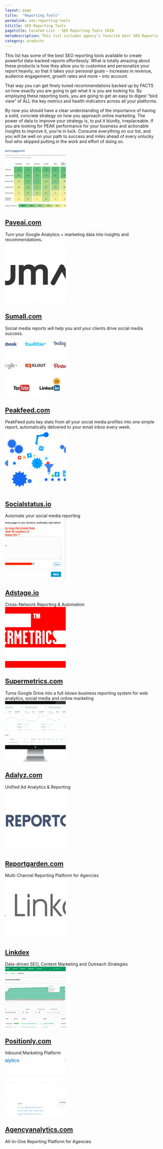 ```yaml
---
layout: page
title:  "Reporting Tools"
permalink: seo-reporting-tools
h1title: SEO Reporting Tools
pagetitle: Curated List - SEO Reporting Tools 2019
metadescription: This list includes agency’s favorite best SEO Reporting Tools available to create powerful data-backed SEO reports effortlessly.
category: products
---
```


This list has some of the best SEO reporting tools available to create powerful data-backed reports effortlessly. What is totally amazing about these products is how they allow you to customise and personalize your report heavily, so that it takes your personal goals – increases in revenue, audience engagement, growth rates and more – into account.

That way you can get finely tuned recommendations backed up by FACTS on how exactly you are going to get what it is you are looking for. By employing these reporting tools, you are going to get an easy to digest “bird view” of ALL the key metrics and health indicators across all your platforms.

By now you should have a clear understanding of the importance of having a solid, concrete strategy on how you approach online marketing. The power of data to improve your strategy is, to put it bluntly, irreplaceable. If you are looking for PEAK performance for your business and actionable insights to improve it, you’re in luck. Consume everything on our list, and you will be well on your path to success and miles ahead of every unlucky fool who skipped putting in the work and effort of doing so.

<article class="resource">
<div class="resource__thumb"><img  src="/wp-content/uploads/2017/02/PaveAI_-_Automated_Analysis-200x200.png"  /></div>
<div class="resource__info">
<h2 ><a href="https://www.paveai.com/?ref=curatedseotools.com" target="_blank class=">Paveai.com</a></h2>
Turn your Google Analytics + marketing data into insights and recommendations.

</div>
</article><article class="resource">
<div class="resource__thumb"><img  src="/wp-content/uploads/2016/12/sumall-com-200x200.png"  /></div>
<div class="resource__info">
<h2 ><a href="https://sumall.com/?ref=curatedseotools.com" target="_blank class=">Sumall.com</a></h2>
Social media reports will help you and your clients drive social media success.

</div>
</article><article class="resource">
<div class="resource__thumb"><img  src="/wp-content/uploads/2016/12/peakfeed-com-200x200.jpg"  /></div>
<div class="resource__info">
<h2 ><a href="http://peakfeed.com/?ref=curatedseotools.com" target="_blank class=">Peakfeed.com</a></h2>
PeakFeed puts key stats from all your social media profiles into one simple report, automatically delivered to your email inbox every week.

</div>
</article><article class="resource">
<div class="resource__thumb"><img  src="/wp-content/uploads/2016/12/socialstatus-io-200x200.png"  /></div>
<div class="resource__info">
<h2 ><a href="https://www.socialstatus.io/?ref=curatedseotools.com" target="_blank class=">Socialstatus.io</a></h2>
Automate your social media reporting

</div>
</article><article class="resource">
<div class="resource__thumb"><img  src="/wp-content/uploads/2016/12/adstage-io-200x200.png"  /></div>
<div class="resource__info">
<h2 ><a href="https://www.adstage.io/?ref=curatedseotools.com" target="_blank class=">Adstage.io</a></h2>
Cross-Network Reporting &amp; Automation

</div>
</article><article class="resource">
<div class="resource__thumb"><img  src="/wp-content/uploads/2016/12/supermetrics-com-200x200.png"  /></div>
<div class="resource__info">
<h2 ><a href="http://supermetrics.com/?ref=curatedseotools.com" target="_blank class=">Supermetrics.com</a></h2>
Turns Google Drive into a full-blown business reporting system for web analytics, social media and online marketing

</div>
</article><article class="resource">
<div class="resource__thumb"><img  src="/wp-content/uploads/2016/12/adalyz-com-200x200.png"  /></div>
<div class="resource__info">
<h2 ><a href="https://www.adalyz.com/?ref=curatedseotools.com" target="_blank class=">Adalyz.com</a></h2>
Unified Ad Analytics &amp; Reporting

</div>
</article><article class="resource">
<div class="resource__thumb"><img  src="/wp-content/uploads/2016/12/reportgarden-com-200x200.png"  /></div>
<div class="resource__info">
<h2 ><a href="https://reportgarden.com/?ref=curatedseotools.com" target="_blank class=">Reportgarden.com</a></h2>
Multi-Channel Reporting Platform for Agencies

</div>
</article><article class="resource">
<div class="resource__thumb"><img  src="/wp-content/uploads/2016/12/linkdex-200x200.jpg"  /></div>
<div class="resource__info">
<h2 ><a href="https://www.linkdex.com/en-us/?ref=curatedseotools.com" target="_blank class=">Linkdex</a></h2>
Data-driven SEO, Content Marketing and Outreach Strategies

</div>
</article><article class="resource">
<div class="resource__thumb"><img  src="/wp-content/uploads/2016/12/positionly-com-200x200.gif"  /></div>
<div class="resource__info">
<h2 ><a href="https://positionly.com/?ref=curatedseotools.com" target="_blank class=">Positionly.com</a></h2>
Inbound Marketing Platform

</div>
</article><article class="resource">
<div class="resource__thumb"><img  src="/wp-content/uploads/2016/12/agencyanalytics-com-200x200.png"  /></div>
<div class="resource__info">
<h2 ><a href="https://agencyanalytics.com/?ref=curatedseotools.com" target="_blank class=">Agencyanalytics.com</a></h2>
All-In-One Reporting Platform for Agencies

</div>
</article>
